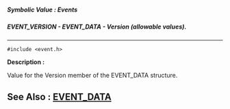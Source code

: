 ##### Symbolic Value : Events
##### EVENT_VERSION - EVENT_DATA - Version (allowable values).
---
```
#include <event.h>
```
**Description :**

Value for the Version member of the EVENT_DATA structure.

**See Also :**
[EVENT_DATA](/reference/Data/EVENT_DATA)
---
